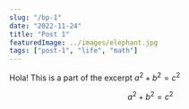 ```yaml
---
slug: "/bp-1"
date: "2022-11-24"
title: "Post 1"
featuredImage: ../images/elephant.jpg
tags: ["post-1", "life", "math"]
---
```

Hola!
This is a part of the excerpt
$a^2 + b^2 = c^2$

$$
a^2 + b^2 = c^2
$$
